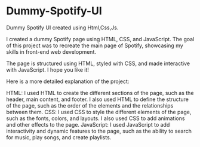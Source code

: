 # Dummy-Spotify-UI
Dummy Spotify UI created using Html,Css,Js.


I created a dummy Spotify page using HTML, CSS, and JavaScript. The goal of this project was to recreate the main page of Spotify, showcasing my skills in front-end web development.

The page is structured using HTML, styled with CSS, and made interactive with JavaScript. I hope you like it!

Here is a more detailed explanation of the project:

HTML: I used HTML to create the different sections of the page, such as the header, main content, and footer. I also used HTML to define the structure of the page, such as the order of the elements and the relationships between them.
CSS: I used CSS to style the different elements of the page, such as the fonts, colors, and layouts. I also used CSS to add animations and other effects to the page.
JavaScript: I used JavaScript to add interactivity and dynamic features to the page, such as the ability to search for music, play songs, and create playlists.

